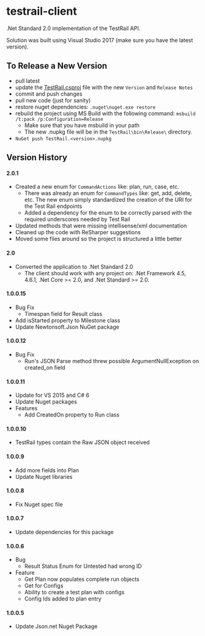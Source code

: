 testrail-client
===============

.Net Standard 2.0 implementation of the TestRail API.

Solution was built using Visual Studio 2017 (make sure you have the latest version).

## To Release a New Version
- pull latest
- update the [TestRail.csproj](TestRail/TestRail.csproj) file with the new `Version` and `Release Notes`
- commit and push changes
- pull new code (just for sanity)
- restore nuget dependencies: `.nuget\nuget.exe restore`
- rebuild the project using MS Build with the following command: `msbuild /t:pack /p:Configuration=Release`
  - Make sure that you have msbuild in your path
  - The new .nupkg file will be in the `TestRail\bin\Release\` directory.
- `NuGet push TestRail.<version>.nupkg`

## Version History
#### 2.0.1
- Created a new enum for `CommandActions` like: plan, run, case, etc.
  - There was already an enum for `CommandTypes` like: get, add, delete, etc. The new enum simply standardized the creation of the URI for the Test Rail endpoints
  - Added a dependency for the enum to be correctly parsed with the required underscores needed by Test Rail
- Updated methods that were missing intellisense/xml documentation
- Cleaned up the code with ReSharper suggestions
- Moved some files around so the project is structured a little better
#### 2.0
- Converted the application to .Net Standard 2.0
  - The client should work with any project on: .Net Framework 4.5, 4.6.1, .Net Core &gt;= 2.0, and .Net Standard &gt;= 2.0.
#### 1.0.0.15
- Bug Fix
  - Timespan field for Result class
- Add isStarted property to Milestone class
- Update Newtonsoft.Json NuGet package
#### 1.0.0.12
- Bug Fix
  - Run's JSON Parse method threw possible ArgumentNullException on created_on field
#### 1.0.0.11
- Update for VS 2015 and C# 6
- Update Nuget packages
- Features
  - Add CreatedOn property to Run class
#### 1.0.0.10
- TestRail types contain the Raw JSON object received
#### 1.0.0.9
- Add more fields into Plan
- Update Nuget libraries
#### 1.0.0.8
- Fix Nuget spec file
#### 1.0.0.7
- Update dependencies for this package
#### 1.0.0.6
- Bug
  - Result Status Enum for Untested had wrong ID
- Feature
  - Get Plan now populates complete run objects
  - Get for Configs
  - Ability to create a test plan with configs
  - Config Ids added to plan entry
#### 1.0.0.5
- Update Json.net Nuget Package
